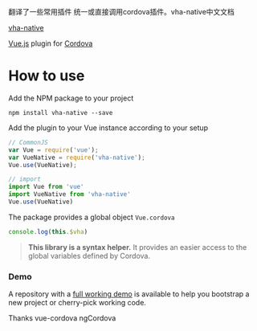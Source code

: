 

翻译了一些常用插件
统一或直接调用cordova插件。vha-native中文文档



[vha-native](https://github.com/neoStudioGroup/vha-native)

[Vue.js](https://vuejs.org/) plugin for [Cordova](https://cordova.apache.org/)


# How to use

Add the NPM package to your project

```shell
npm install vha-native --save
```

Add the plugin to your Vue instance according to your setup

```javascript
// CommonJS
var Vue = require('vue');
var VueNative = require('vha-native');
Vue.use(VueNative);

// import
import Vue from 'vue'
import VueNative from 'vha-native'
Vue.use(VueNative)
```

The package provides a global object `Vue.cordova`

```javascript
console.log(this.$vha)
```

<!-- This object provides API for the following [events](#events) and will hold the Cordova [plugins](#plugins) API objects you might be using. -->

> **This library is a syntax helper.** It provides an easier access to the global variables defined by Cordova.

### Demo

A repository with a [full working demo](https://github.com/neoStudioGroup/vha-appDemo) is available to help you bootstrap a new project or cherry-pick working code.

<!-- ### Documentation -->

<!-- For more information, check out [http://kartsims.github.io/vha-native](http://kartsims.github.io/vha-native) -->


Thanks vue-cordova ngCordova
